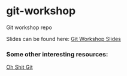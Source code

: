 # git-workshop
Git workshop repo

Slides can be found here: [Git Workshop Slides](https://drive.google.com/file/d/16yfLAEWwlM2YeSC9ttps9AHPcYhvvf1J/view?usp=sharing)

### Some other interesting resources:
[Oh Shit Git](https://ohshitgit.com/)

